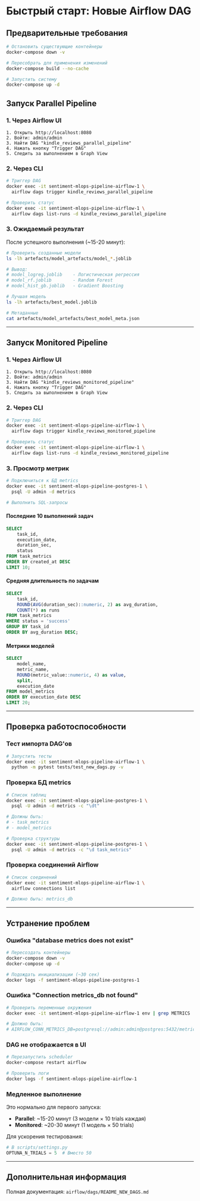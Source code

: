 # Быстрый старт: Новые Airflow DAG

## Предварительные требования

```bash
# Остановить существующие контейнеры
docker-compose down -v

# Пересобрать для применения изменений
docker-compose build --no-cache

# Запустить систему
docker-compose up -d
```

## Запуск Parallel Pipeline

### 1. Через Airflow UI

```text
1. Открыть http://localhost:8080
2. Войти: admin/admin
3. Найти DAG "kindle_reviews_parallel_pipeline"
4. Нажать кнопку "Trigger DAG"
5. Следить за выполнением в Graph View
```

### 2. Через CLI

```bash
# Триггер DAG
docker exec -it sentiment-mlops-pipeline-airflow-1 \
  airflow dags trigger kindle_reviews_parallel_pipeline

# Проверить статус
docker exec -it sentiment-mlops-pipeline-airflow-1 \
  airflow dags list-runs -d kindle_reviews_parallel_pipeline
```

### 3. Ожидаемый результат

После успешного выполнения (~15-20 минут):

```bash
# Проверить созданные модели
ls -lh artefacts/model_artefacts/model_*.joblib

# Вывод:
# model_logreg.joblib    - Логистическая регрессия
# model_rf.joblib        - Random Forest
# model_hist_gb.joblib   - Gradient Boosting

# Лучшая модель
ls -lh artefacts/best_model.joblib

# Метаданные
cat artefacts/model_artefacts/best_model_meta.json
```

---

## Запуск Monitored Pipeline

### 1. Через Airflow UI

```text
1. Открыть http://localhost:8080
2. Войти: admin/admin
3. Найти DAG "kindle_reviews_monitored_pipeline"
4. Нажать кнопку "Trigger DAG"
5. Следить за выполнением в Graph View
```

### 2. Через CLI

```bash
# Триггер DAG
docker exec -it sentiment-mlops-pipeline-airflow-1 \
  airflow dags trigger kindle_reviews_monitored_pipeline

# Проверить статус
docker exec -it sentiment-mlops-pipeline-airflow-1 \
  airflow dags list-runs -d kindle_reviews_monitored_pipeline
```

### 3. Просмотр метрик

```bash
# Подключиться к БД metrics
docker exec -it sentiment-mlops-pipeline-postgres-1 \
  psql -U admin -d metrics

# Выполнить SQL-запросы
```

#### Последние 10 выполнений задач

```sql
SELECT 
    task_id,
    execution_date,
    duration_sec,
    status
FROM task_metrics
ORDER BY created_at DESC
LIMIT 10;
```

#### Средняя длительность по задачам

```sql
SELECT 
    task_id,
    ROUND(AVG(duration_sec)::numeric, 2) as avg_duration,
    COUNT(*) as runs
FROM task_metrics
WHERE status = 'success'
GROUP BY task_id
ORDER BY avg_duration DESC;
```

#### Метрики моделей

```sql
SELECT 
    model_name,
    metric_name,
    ROUND(metric_value::numeric, 4) as value,
    split,
    execution_date
FROM model_metrics
ORDER BY execution_date DESC
LIMIT 20;
```

---

## Проверка работоспособности

### Тест импорта DAG'ов

```bash
# Запустить тесты
docker exec -it sentiment-mlops-pipeline-airflow-1 \
  python -m pytest tests/test_new_dags.py -v
```

### Проверка БД metrics

```bash
# Список таблиц
docker exec -it sentiment-mlops-pipeline-postgres-1 \
  psql -U admin -d metrics -c "\dt"

# Должны быть:
# - task_metrics
# - model_metrics

# Проверка структуры
docker exec -it sentiment-mlops-pipeline-postgres-1 \
  psql -U admin -d metrics -c "\d task_metrics"
```

### Проверка соединений Airflow

```bash
# Список соединений
docker exec -it sentiment-mlops-pipeline-airflow-1 \
  airflow connections list

# Должно быть: metrics_db
```

---

## Устранение проблем

### Ошибка "database metrics does not exist"

```bash
# Пересоздать контейнеры
docker-compose down -v
docker-compose up -d

# Подождать инициализации (~30 сек)
docker logs -f sentiment-mlops-pipeline-postgres-1
```

### Ошибка "Connection metrics_db not found"

```bash
# Проверить переменные окружения
docker exec -it sentiment-mlops-pipeline-airflow-1 env | grep METRICS

# Должно быть:
# AIRFLOW_CONN_METRICS_DB=postgresql://admin:admin@postgres:5432/metrics
```

### DAG не отображается в UI

```bash
# Перезапустить scheduler
docker-compose restart airflow

# Проверить логи
docker logs -f sentiment-mlops-pipeline-airflow-1
```

### Медленное выполнение

Это нормально для первого запуска:

- **Parallel**: ~15-20 минут (3 модели × 10 trials каждая)
- **Monitored**: ~20-30 минут (1 модель × 50 trials)

Для ускорения тестирования:

```python
# В scripts/settings.py
OPTUNA_N_TRIALS = 5  # Вместо 50
```

---

## Дополнительная информация

Полная документация: `airflow/dags/README_NEW_DAGS.md`
